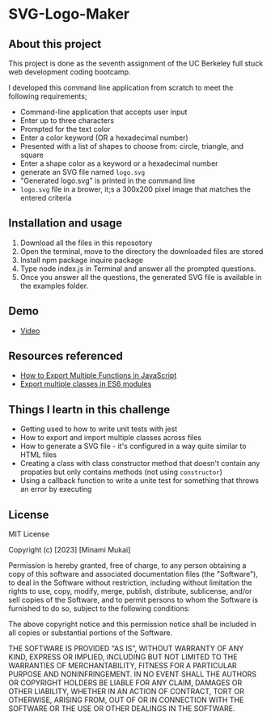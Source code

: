 # SVG-Logo-Maker

## About this project

This project is done as the seventh assignment of the UC Berkeley full stuck web development coding bootcamp.

I developed this command line application from scratch to meet the following requirements;

- Command-line application that accepts user input
- Enter up to three characters
- Prompted for the text color
- Enter a color keyword (OR a hexadecimal number)
- Presented with a list of shapes to choose from: circle, triangle, and square
- Enter a shape color as a keyword or a hexadecimal number
- generate an SVG file named `logo.svg`
-  "Generated logo.svg" is printed in the command line
- `logo.svg` file in a brower, it;s a 300x200 pixel image that matches the entered criteria

## Installation and usage

1. Download all the files in this reposotory
2. Open the terminal, move to the directory the downloaded files are stored
3. Install npm package inquire package
4. Type node index.js in Terminal and answer all the prompted questions.
5. Once you answer all the questions, the generated SVG file is available in the examples folder.

## Demo

- [Video](https://drive.google.com/file/d/1guGn_92w_uI7Eu0a1OsESjTCrNdCN-7d/view)

## Resources referenced

- [How to Export Multiple Functions in JavaScript](https://www.logilax.com/javascript-export-multiple-functions/#:~:text=To%20export%20multiple%20functions%20in%20JavaScript%2C%20use%20the%20export%20statement,the%20functions%20as%20an%20object.&text=Alternatively%2C%20you%20can%20use%20the,use%20the%20export%20statement%20separately.)
- [Export multiple classes in ES6 modules](https://stackoverflow.com/questions/38340500/export-multiple-classes-in-es6-modules)

## Things I leartn in this challenge

- Getting used to how to write unit tests with jest
- How to export and import multiple classes across files
- How to generate a SVG file - it's configured in a way quite similar to HTML files
- Creating a class with class constructor method that doesn't contain any propaties but only contains methods (not using `constructor`)
- Using a callback function to write a unite test for something that throws an error by executing

## License

MIT License

Copyright (c) [2023] [Minami Mukai]

Permission is hereby granted, free of charge, to any person obtaining a copy of this software and associated documentation files (the "Software"), to deal in the Software without restriction, including without limitation the rights to use, copy, modify, merge, publish, distribute, sublicense, and/or sell copies of the Software, and to permit persons to whom the Software is furnished to do so, subject to the following conditions:

The above copyright notice and this permission notice shall be included in all copies or substantial portions of the Software.

THE SOFTWARE IS PROVIDED "AS IS", WITHOUT WARRANTY OF ANY KIND, EXPRESS OR IMPLIED, INCLUDING BUT NOT LIMITED TO THE WARRANTIES OF MERCHANTABILITY, FITNESS FOR A PARTICULAR PURPOSE AND NONINFRINGEMENT. IN NO EVENT SHALL THE AUTHORS OR COPYRIGHT HOLDERS BE LIABLE FOR ANY CLAIM, DAMAGES OR OTHER LIABILITY, WHETHER IN AN ACTION OF CONTRACT, TORT OR OTHERWISE, ARISING FROM, OUT OF OR IN CONNECTION WITH THE SOFTWARE OR THE USE OR OTHER DEALINGS IN THE SOFTWARE.

